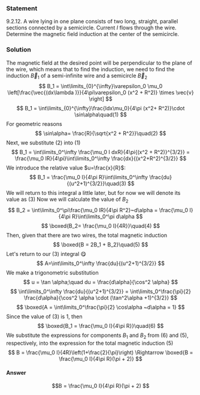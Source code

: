 ###  Statement 

$9.2.12.$ A wire lying in one plane consists of two long, straight, parallel sections connected by a semicircle. Current $I$ flows through the wire. Determine the magnetic field induction at the center of the semicircle. 

### Solution

The magnetic field at the desired point will be perpendicular to the plane of the wire, which means that to find the induction, we need to find the induction $\vec{B}_1$ of a semi-infinite wire and a semicircle $\vec{B}_2$ $$ B_1 = \int\limits_{0}^{\infty}\varepsilon_0 \mu_0 \left[\frac{\vec{(dx\lambda )}}{4\pi\varepsilon_0 (x^2 + R^2)} \times \vec{v} \right] $$ $$ B_1 = \int\limits_{0}^{\infty}\frac{Idx\mu_0}{4\pi (x^2+ R^2)}\cdot \sin\alpha\quad(1) $$ For geometric reasons $$ \sin\alpha= \frac{R}{\sqrt{x^2 + R^2}}\quad(2) $$ Next, we substitute $(2)$ into $(1)$ $$ B_1 = \int\limits_0^\infty \frac{\mu_0 I dxR}{4\pi{(x^2 + R^2)}^{3/2}} = \frac{\mu_0 IR}{4\pi}\int\limits_0^\infty \frac{dx}{(x^2+R^2)^{3/2}} $$ We introduce the relative value $u=\frac{x}{R}$: $$ B_1 = \frac{\mu_0 I}{4\pi R}\int\limits_0^\infty \frac{du}{(u^2+1)^{3/2}}\quad(3) $$ We will return to this integral a little later, but for now we will denote its value as $(3)$ Now we will calculate the value of $B_2$ $$ B_2 = \int\limits_0^\pi\frac{\mu_0 IR}{4\pi R^2}~d\alpha = \frac{\mu_0 I}{4\pi R}\int\limits_0^\pi d\alpha $$ $$ \boxed{B_2= \frac{\mu_0 I}{4R}}\quad(4) $$ Then, given that there are two wires, the total magnetic induction $$ \boxed{B = 2B_1 + B_2}\quad(5) $$ Let's return to our $(3)$ integral 😋 $$ A=\int\limits_0^\infty \frac{du}{(u^2+1)^{3/2}} $$ We make a trigonometric substitution $$ u = \tan \alpha;\quad du = \frac{d\alpha}{\cos^2 \alpha} $$ $$ \int\limits_0^\infty \frac{du}{(u^2+1)^{3/2}} = \int\limits_0^\frac{\pi}{2} \frac{d\alpha}{\cos^2 \alpha \cdot (\tan^2\alpha +1)^{3/2}} $$ $$ \boxed{A = \int\limits_0^\frac{\pi}{2} \cos\alpha ~d\alpha = 1} $$ Since the value of $(3)$ is $1$, then $$ \boxed{B_1 = \frac{\mu_0 I}{4\pi R}}\quad(6) $$ We substitute the expressions for components $B_1$ and $B_2$ from $(6)$ and $(5)$, respectively, into the expression for the total magnetic induction $(5)$ $$ B = \frac{\mu_0 I}{4R}\left(1+\frac{2}{\pi}\right) \Rightarrow \boxed{B = \frac{\mu_0 I}{4\pi R}(\pi + 2)} $$ 

#### Answer

$$B = \frac{\mu_0 I}{4\pi R}(\pi + 2) $$ 
